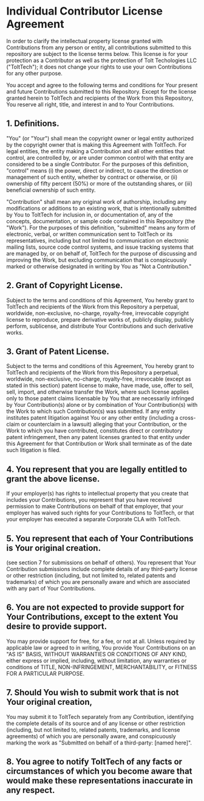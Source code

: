 # Individual Contributor License Agreement

In order to clarify the intellectual property license granted with Contributions from any person or entity, all contributions submitted to this repository are 
subject to the license terms below. This license is for your protection as a Contributor as well as the protection of Tolt Techologies LLC ("ToltTech"); it does
not change your rights to use your own Contributions for any other purpose.

You accept and agree to the following terms and conditions for Your present and future Contributions submitted to this Repository. Except for the license granted
herein to ToltTech and recipients of the Work from this Repository, You reserve all right, title, and interest in and to Your Contributions.

## 1. Definitions.

"You" (or "Your") shall mean the copyright owner or legal entity authorized by the copyright owner that is making this Agreement with ToltTech. For legal entities,
the entity making a Contribution and all other entities that control, are controlled by, or are under common control with that entity are considered to be a single
Contributor. For the purposes of this definition, "control" means (i) the power, direct or indirect, to cause the direction or management of such entity, whether by
contract or otherwise, or (ii) ownership of fifty percent (50%) or more of the outstanding shares, or (iii) beneficial ownership of such entity.

"Contribution" shall mean any original work of authorship, including any modifications or additions to an existing work, that is intentionally submitted by You to
ToltTech for inclusion in, or documentation of, any of the concepts, documentation, or sample code contained in this Repository (the "Work"). For the purposes of
this definition, "submitted" means any form of electronic, verbal, or written communication sent to ToltTech or its representatives, including but not limited to
communication on electronic mailing lists, source code control systems, and issue tracking systems that are managed by, or on behalf of, ToltTech for the purpose
of discussing and improving the Work, but excluding communication that is conspicuously marked or otherwise designated in writing by You as "Not a Contribution."

## 2. Grant of Copyright License.

Subject to the terms and conditions of this Agreement, You hereby grant to ToltTech and recipients of the Work from this Repository a perpetual, worldwide,
non-exclusive, no-charge, royalty-free, irrevocable copyright license to reproduce, prepare derivative works of, publicly display, publicly perform, sublicense,
and distribute Your Contributions and such derivative works.

## 3. Grant of Patent License.

Subject to the terms and conditions of this Agreement, You hereby grant to ToltTech and recipients of the Work from this Repository a perpetual, worldwide,
non-exclusive, no-charge, royalty-free, irrevocable (except as stated in this section) patent license to make, have made, use, offer to sell, sell, import, and otherwise transfer the Work, where such license applies only to those patent claims licensable by You that are necessarily infringed by Your Contribution(s)
alone or by combination of Your Contribution(s) with the Work to which such Contribution(s) was submitted. If any entity institutes patent litigation against You
or any other entity (including a cross-claim or counterclaim in a lawsuit) alleging that your Contribution, or the Work to which you have contributed,
constitutes direct or contributory patent infringement, then any patent licenses granted to that entity under this Agreement for that Contribution or Work
shall terminate as of the date such litigation is filed.

## 4. You represent that you are legally entitled to grant the above license.

If your employer(s) has rights to intellectual property that you create that includes your Contributions, you represent that you have received permission to make
Contributions on behalf of that employer, that your employer has waived such rights for your Contributions to ToltTech, or that your employer has executed a
separate Corporate CLA with ToltTech.

## 5. You represent that each of Your Contributions is Your original creation.

(see section 7 for submissions on behalf of others). You represent that Your Contribution submissions include complete details of any third-party license or other
restriction (including, but not limited to, related patents and trademarks) of which you are personally aware and which are associated with any part of Your
Contributions.

## 6. You are not expected to provide support for Your Contributions, except to the extent You desire to provide support.

You may provide support for free, for a fee, or not at all. Unless required by applicable law or agreed to in writing, You provide Your Contributions on an "AS IS"
BASIS, WITHOUT WARRANTIES OR CONDITIONS OF ANY KIND, either express or implied, including, without limitation, any warranties or conditions of TITLE,
NON-INFRINGEMENT, MERCHANTABILITY, or FITNESS FOR A PARTICULAR PURPOSE.

## 7. Should You wish to submit work that is not Your original creation,

You may submit it to ToltTech separately from any Contribution, identifying the complete details of its source and of any license or other restriction (including,
but not limited to, related patents, trademarks, and license agreements) of which you are personally aware, and conspicuously marking the work as "Submitted on
behalf of a third-party: [named here]".

## 8. You agree to notify ToltTech of any facts or circumstances of which you become aware that would make these representations inaccurate in any respect.
